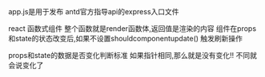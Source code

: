 app.js是用于发布 antd官方指导api的express入口文件

react 函数式组件  整个函数就是render函数体,返回值是渲染的内容
组件在props和state的状态改变后,如果不设置shouldcomponentupdate() 
触发刷新操作

props和state的数据是否变化判断标准   如果指针相同,那么就是没有变化!!  不同就会说变化了

